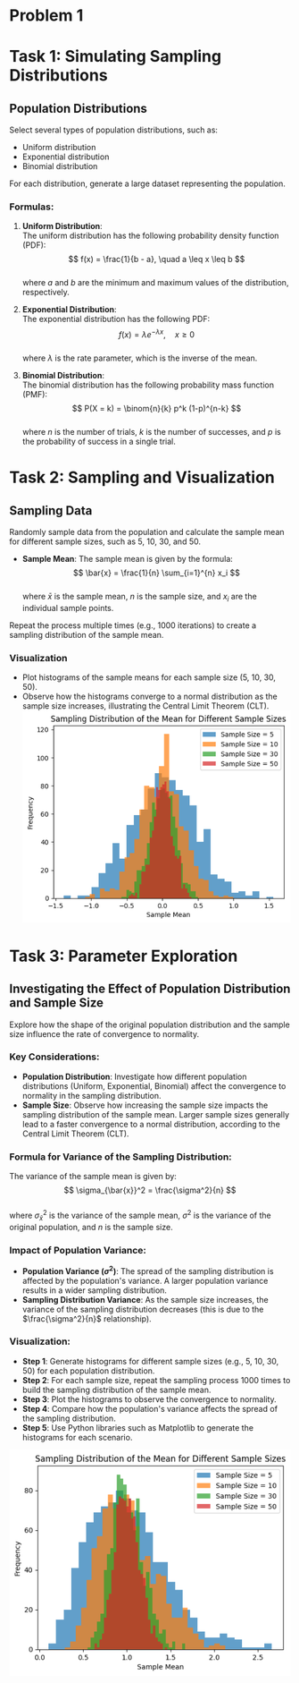 # Problem 1

# Task 1: Simulating Sampling Distributions

## Population Distributions

Select several types of population distributions, such as:

- Uniform distribution
- Exponential distribution
- Binomial distribution

For each distribution, generate a large dataset representing the population.

### Formulas:

1. **Uniform Distribution**:  
   The uniform distribution has the following probability density function (PDF):  
   $$ f(x) = \frac{1}{b - a}, \quad a \leq x \leq b $$  
   where $a$ and $b$ are the minimum and maximum values of the distribution, respectively.

2. **Exponential Distribution**:  
   The exponential distribution has the following PDF:  
   $$ f(x) = \lambda e^{-\lambda x}, \quad x \geq 0 $$  
   where $\lambda$ is the rate parameter, which is the inverse of the mean.

3. **Binomial Distribution**:  
   The binomial distribution has the following probability mass function (PMF):  
   $$ P(X = k) = \binom{n}{k} p^k (1-p)^{n-k} $$  
   where $n$ is the number of trials, $k$ is the number of successes, and $p$ is the probability of success in a single trial.

# Task 2: Sampling and Visualization

## Sampling Data

Randomly sample data from the population and calculate the sample mean for different sample sizes, such as 5, 10, 30, and 50.

- **Sample Mean**: The sample mean is given by the formula:  
  $$ \bar{x} = \frac{1}{n} \sum_{i=1}^{n} x_i $$  
  where $\bar{x}$ is the sample mean, $n$ is the sample size, and $x_i$ are the individual sample points.

Repeat the process multiple times (e.g., 1000 iterations) to create a sampling distribution of the sample mean.

### Visualization

- Plot histograms of the sample means for each sample size (5, 10, 30, 50).
- Observe how the histograms converge to a normal distribution as the sample size increases, illustrating the Central Limit Theorem (CLT).
![alt text](image-1.png)

# Task 3: Parameter Exploration

## Investigating the Effect of Population Distribution and Sample Size

Explore how the shape of the original population distribution and the sample size influence the rate of convergence to normality.

### Key Considerations:
- **Population Distribution**: Investigate how different population distributions (Uniform, Exponential, Binomial) affect the convergence to normality in the sampling distribution.
- **Sample Size**: Observe how increasing the sample size impacts the sampling distribution of the sample mean. Larger sample sizes generally lead to a faster convergence to a normal distribution, according to the Central Limit Theorem (CLT).

### Formula for Variance of the Sampling Distribution:
The variance of the sample mean is given by:  
$$ \sigma_{\bar{x}}^2 = \frac{\sigma^2}{n} $$  
where $\sigma_{\bar{x}}^2$ is the variance of the sample mean, $\sigma^2$ is the variance of the original population, and $n$ is the sample size.

### Impact of Population Variance:
- **Population Variance ($\sigma^2$)**: The spread of the sampling distribution is affected by the population's variance. A larger population variance results in a wider sampling distribution.
- **Sampling Distribution Variance**: As the sample size increases, the variance of the sampling distribution decreases (this is due to the $\frac{\sigma^2}{n}$ relationship).

### Visualization:
- **Step 1**: Generate histograms for different sample sizes (e.g., 5, 10, 30, 50) for each population distribution. 
- **Step 2**: For each sample size, repeat the sampling process 1000 times to build the sampling distribution of the sample mean.
- **Step 3**: Plot the histograms to observe the convergence to normality.
- **Step 4**: Compare how the population's variance affects the spread of the sampling distribution.
- **Step 5**: Use Python libraries such as Matplotlib to generate the histograms for each scenario.

![alt text](image.png)
